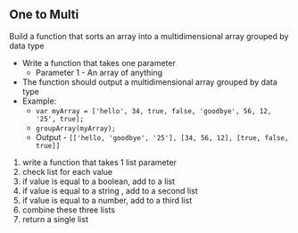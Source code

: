 ## One to Multi

Build a function that sorts an array into a multidimensional array grouped by data type

- Write a function that takes one parameter 
	- Parameter 1 - An array of anything
- The function should output a multidimensional array grouped by data type
- Example: 
	- `var myArray = ['hello', 34, true, false, 'goodbye', 56, 12, '25', true];`
	- `groupArray(myArray);`
	- Output - `[['hello, 'goodbye', '25'], [34, 56, 12], [true, false, true]]`

1. write a function that takes 1 list parameter
2. check list for each value
3. if value is equal to a boolean, add to a list
4. if value is equal to a string , add to a second list
5. if value is equal to a number, add to a third list
6. combine these three lists
7. return a single list